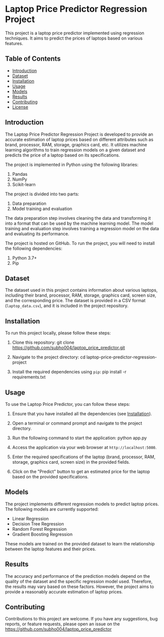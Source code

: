 # Laptop Price Predictor Regression Project

This project is a laptop price predictor implemented using regression techniques. It aims to predict the prices of laptops based on various features.

## Table of Contents

- [Introduction](#introduction)
- [Dataset](#dataset)
- [Installation](#installation)
- [Usage](#usage)
- [Models](#models)
- [Results](#results)
- [Contributing](#contributing)
- [License](#license)

## Introduction

The Laptop Price Predictor Regression Project is developed to provide an accurate estimation of laptop prices based on different attributes such as brand, processor, RAM, storage, graphics card, etc. It utilizes machine learning algorithms to train regression models on a given dataset and predicts the price of a laptop based on its specifications.

The project is implemented in Python using the following libraries:
1. Pandas
2. NumPy
3. Scikit-learn
   
The project is divided into two parts:
1. Data preparation
2. Model training and evaluation
   
The data preparation step involves cleaning the data and transforming it into a format that can be used by the machine learning model. The model training and evaluation step involves training a regression model on the data and evaluating its performance.

The project is hosted on GitHub. To run the project, you will need to install the following dependencies:
1. Python 3.7+
2. Pip

## Dataset

The dataset used in this project contains information about various laptops, including their brand, processor, RAM, storage, graphics card, screen size, and the corresponding price. The dataset is provided in a CSV format (`laptop_data.csv`), and it is included in the project repository.

## Installation

To run this project locally, please follow these steps:

1. Clone this repository:
   git clone https://github.com/subho004/laptop_price_predictor.git
  
2. Navigate to the project directory:
   cd laptop-price-predictor-regression-project

3. Install the required dependencies using `pip`:
  pip install -r requirements.txt

## Usage

To use the Laptop Price Predictor, you can follow these steps:

1. Ensure that you have installed all the dependencies (see [Installation](#installation)).

2. Open a terminal or command prompt and navigate to the project directory.

3. Run the following command to start the application:
   python app.py

4. Access the application via your web browser at `http://localhost:5000`.

5. Enter the required specifications of the laptop (brand, processor, RAM, storage, graphics card, screen size) in the provided fields.

6. Click on the "Predict" button to get an estimated price for the laptop based on the provided specifications.

## Models

The project implements different regression models to predict laptop prices. The following models are currently supported:

- Linear Regression
- Decision Tree Regression
- Random Forest Regression
- Gradient Boosting Regression

These models are trained on the provided dataset to learn the relationship between the laptop features and their prices.

## Results

The accuracy and performance of the prediction models depend on the quality of the dataset and the specific regression model used. Therefore, the results may vary based on these factors. However, the project aims to provide a reasonably accurate estimation of laptop prices.

## Contributing

Contributions to this project are welcome. If you have any suggestions, bug reports, or feature requests, please open an issue on the https://github.com/subho004/laptop_price_predictor



